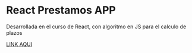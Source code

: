 # React Prestamos APP

Desarrollada en el curso de React, con algoritmo en JS para el calculo de plazos


<a href="https://prestamosapp.netlify.app/">LINK AQUI </a> 


